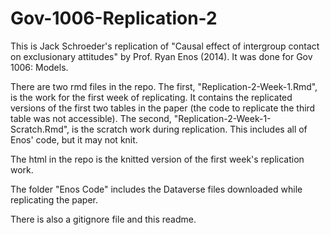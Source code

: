 # Gov-1006-Replication-2

This is Jack Schroeder's replication of "Causal effect of intergroup contact on exclusionary
attitudes" by Prof. Ryan Enos (2014). It was done for Gov 1006: Models.

There are two rmd files in the repo.
The first, "Replication-2-Week-1.Rmd", is the work for the first week of replicating.
It contains the replicated versions of the first two tables in the paper (the code to
replicate the third table was not accessible).
The second, "Replication-2-Week-1-Scratch.Rmd", is the scratch work during replication.
This includes all of Enos' code, but it may not knit.

The html in the repo is the knitted version of the first week's replication work.

The folder "Enos Code" includes the Dataverse files downloaded while replicating
the paper.

There is also a gitignore file and this readme.
